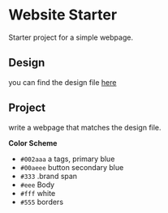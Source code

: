 # Website Starter
Starter project for a simple webpage.

## Design
you can find the design file [here](./design_file.png)

## Project
write a webpage that matches the design file.

**Color Scheme**
- `#002aaa` a tags, primary blue
- `#00aeee` button secondary blue
- `#333` .brand span
- `#eee` Body
- `#fff` white
- `#555` borders

